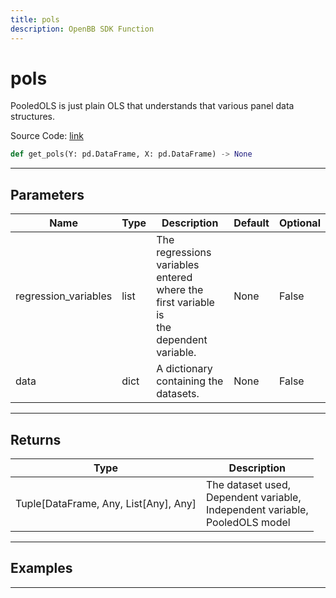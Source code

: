 ```yaml
---
title: pols
description: OpenBB SDK Function
---
```


# pols

PooledOLS is just plain OLS that understands that various panel data structures.

Source Code: [link](https://github.com/OpenBB-finance/OpenBBTerminal/tree/main/openbb_terminal/econometrics/regression_model.py#L245)

```python
def get_pols(Y: pd.DataFrame, X: pd.DataFrame) -> None
```
---

## Parameters

| Name | Type | Description | Default | Optional |
| ---- | ---- | ----------- | ------- | -------- |
| regression_variables | list | The regressions variables entered where the first variable is<br/>the dependent variable. | None | False |
| data | dict | A dictionary containing the datasets. | None | False |

---

## Returns

| Type | Description |
| ---- | ----------- |
| Tuple[DataFrame, Any, List[Any], Any] | The dataset used,<br/>Dependent variable,<br/>Independent variable,<br/>PooledOLS model |

---

## Examples

---

